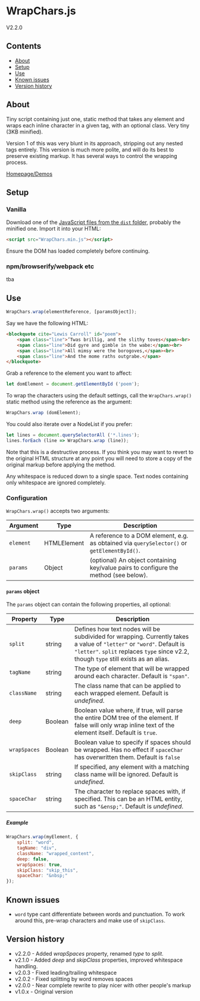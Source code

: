 
# WrapChars.js

V2.2.0

## Contents

- [About](#about)
- [Setup](#setup)
- [Use](#use)
- [Known issues](#known-issues)
- [Version history](#version-history)

## About

Tiny script containing just one, static method that takes any element and wraps each inline character in a given tag, with an optional class. Very tiny (3KB minified).

Version 1 of this was very blunt in its approach, stripping out any nested tags entirely. This version is much more polite, and will do its best to preserve existing markup. It has several ways to control the wrapping process.

[Homepage/Demos](http://lab.adasha.com/components/wrap-chars/index.html)

## Setup

### Vanilla

Download one of the [JavaScript files from the `dist` folder](https://github.com/Adasha/wrap-chars/tree/master/dist), probably the minified one.
Import it into your HTML:

```HTML
<script src="WrapChars.min.js"></script>
```

Ensure the DOM has loaded completely before continuing.

### npm/browserify/webpack etc

tba

## Use

```javascript
WrapChars.wrap(elementReference, [paramsObject]);
```

Say we have the following HTML:

```HTML
<blockquote cite="Lewis Carroll" id="poem">
    <span class="line">’Twas brillig, and the slithy toves</span><br>
    <span class="line">Did gyre and gimble in the wabe:</span><br>
    <span class="line">All mimsy were the borogoves,</span><br>
    <span class="line">And the mome raths outgrabe.</span>
</blockquote>
```

Grab a reference to the element you want to affect:

```javascript
let domElement = document.getElementById ('poem');
```

To wrap the characters using the default settings, call the `WrapChars.wrap()` static method using the reference as the argument:

```javascript
WrapChars.wrap (domElement);
```

You could also iterate over a NodeList if you prefer:

```javascript
let lines = document.querySelectorAll ('*.lines');
lines.forEach (line => WrapChars.wrap (line));
```

Note that this is a destructive process. If you think you may want to revert to the original HTML structure at any point you will need to store a copy of the original markup before applying the method.

Any whitespace is reduced down to a single space. Text nodes containing only whitespace are ignored completely.

### Configuration

`WrapChars.wrap()` accepts two arguments:

| Argument | Type | Description |
| --- | --- | --- |
| `element` | HTMLElement | A reference to a DOM element, e.g. as obtained via `querySelector()` or `getElementById()`. |
| `params` | Object | (optional) An object containing key/value pairs to configure the method (see below). |

#### `params` object

The `params` object can contain the following properties, all optional:

| Property | Type | Description |
| --- | --- | --- |
| `split` | string | Defines how text nodes will be subdivided for wrapping. Currently takes a value of `"letter"` or `"word"`. Default is `"letter"`. `split` replaces `type` since v2.2, though `type` still exists as an alias. |
| `tagName` | string | The type of element that will be wrapped around each character. Default is `"span"`. |
| `className` | string | The class name that can be applied to each wrapped element. Default is *undefined*. |
| `deep` | Boolean | Boolean value where, if true, will parse the entire DOM tree of the element. If false will only wrap inline text of the element itself. Default is `true`. |
| `wrapSpaces` | Boolean | Boolean value to specify if spaces should be wrapped. Has no effect if `spaceChar` has overwritten them. Default is `false` |
| `skipClass` | string | If specified, any element with a matching class name will be ignored. Default is *undefined*. |
| `spaceChar` | string | The character to replace spaces with, if specified. This can be an HTML entity, such as `"&ensp;"`. Default is *undefined*. |

##### Example

```javascript
WrapChars.wrap(myElement, {
    split: "word",
    tagName: "div",
    className: "wrapped_content",
    deep: false,
    wrapSpaces: true,
    skipClass: "skip_this",
    spaceChar: "&nbsp;"
});
```

## Known issues

- `word` type cant differentiate between words and punctuation. To work around this, pre-wrap characters and make use of `skipClass`.

## Version history

- v2.2.0 - Added *wrapSpaces* property, renamed *type* to *split*.
- v2.1.0 - Added *deep* and *skipClass* properties, improved whitespace handling.
- v2.0.3 - Fixed leading/trailing whitespace
- v2.0.2 - Fixed splitting by word removes spaces
- v2.0.0 - Near complete rewrite to play nicer with other people's markup
- v1.0.x - Original version
